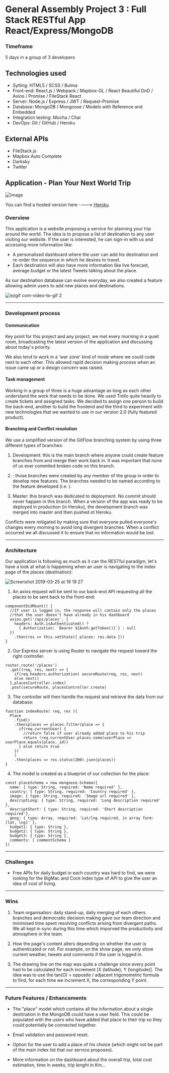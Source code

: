 # General Assembly Project 3 : Full Stack RESTful App React/Express/MongoDB

### Timeframe

5 days in a group of 3 developers

## Technologies used

* Sytling: HTML5 / SCSS / Bulma
* Front-end: React.js / Webpack / Mapbox-GL / React Beautiful DnD /
Axios / Promise / FileStack React
* Server: Node.js / Express / JWT / Request-Promise
* Database: MongoDB / Mongoose / Models with Reference and Embedded
* Integration testing: Mocha / Chai
* DevOps: Git / GitHub / Heroku

## External APIs

* FileStack.js
* Mapbox Auto Complete
* Darksky
* Twitter

## Application - Plan Your Next World Trip

![image](https://user-images.githubusercontent.com/39668354/52906178-84ddcb80-323e-11e9-90e9-3df5fa01bc69.png)

You can find a hosted version here ----> [Heroku](https://project-4-wdi.herokuapp.com/)

### Overview

This application is a website proposing a service for planning your trip around the world. The idea is to propose a list of destination to any user visiting our website. If the user is interested, he can sign-in with us and accessing more information like:
* A personalised dashboard where the user can add his destination and re-order the sequence in which he desires to travel.
* Each destination will also have more information like live forecast, average budget or the latest Tweets talking about the place.

As our destination database can evolve everyday, we also created a feature allowing admin users to add new places and destinations.

![ezgif com-video-to-gif 2](https://user-images.githubusercontent.com/39668354/52919658-99809900-32fc-11e9-80f1-60f7f3031abf.gif)

---

### Development process

#### Communication

Key point for this project and any project, we met every morning in a quiet room, broadcasting the latest version of the application and discussing about today's priority.

We also tend to work in a 'war zone' kind of mode where we could code next to each other. This allowed rapid decision making process when an issue came up or a design concern was raised.

#### Task management

Working in a group of three is a huge advantage as long as each other understand the work that needs to be done. We used Trello quite heavily to create tickets and assigned tasks. We decided to assign one person to build the back-end, another to build the frontend and the third to experiment with new technologies that we wanted to use in our version 2.0 (fully featured product).

#### Branching and Conflict resolution

We use a simplified version of the GitFlow branching system by using three different types of branches:

1. Development: this is the main branch where anyone could create feature branches from and merge their work back in. It was important that none of us ever commited broken code on this branch.

2. <feature-branch>: those branches were created by any member of the group in order to develop new features. The branches needed to be named according to the feature developed (i.e. <login-route>).
  
3. Master: this branch was dedicated to deployment. No commit should never happen in this branch. When a version of the app was ready to be deployed in production (in Heroku), the development branch was merged into master and then pushed ot Heroku.

Conflicts were mitigated by making sure that everyone pulled everyone's changes every morning to avoid long divergent branches. When a conflict occurred we all discussed it to ensure that no information would be lost.

---

### Architecture

Our application is following as much as it can the RESTful paradigm, let's have a look at what is happening when an user is navigating to the index page of the places (destination):

![Screenshot 2019-03-25 at 19 19 27](https://user-images.githubusercontent.com/43914382/54947761-fcd09d00-4f32-11e9-908a-d32ad29b082a.png)

1. An axios request will be sent to our back-end API requesting all the places to be sent back to the front-end:

```
componentDidMount() {
  //If user is logged in, the response will contain only the places
  //that the user doesn't have already in his dashboard
  axios.get('/api/places', {
    headers: Auth.isAuthenticated() ?
      { Authorization: `Bearer ${Auth.getToken()}`} : null
  })
    .then(res => this.setState({ places: res.data }))
}
```

2. Our Express server is using Router to navigate the request toward the right controller.

```
router.route('/places')
  .get((req, res, next) => {
    if(req.headers.authorization) secureRoute(req, res, next)
    else next()
  },placesController.index)
  .post(secureRoute, placesController.create)
  ```

3. The controller will then handle the request and retrieve the data from our database:

```
function indexRoute( req, res ){
  Place
    .find()
    .then(places => places.filter(place => {
      if(req.currentUser) {
        //return false if user already added place to his trip
        return !req.currentUser.places.some(userPlace => userPlace.equals(place._id))
      } else return true
    })
    )
    .then(places => res.status(200).json(places))
}
```

4. The model is created as a blueprint of our collection for the place:

```
const placeSchema = new mongoose.Schema({
  name: { type: String, required: 'Name required' },
  country: { type: String, required: 'Country required' },
  image: { type: String, required: 'Image url required' },
  descriptLong: { type: String, required: 'Long description required' },
  descriptShort: { type: String, required: 'Short description required'},
  geog: { type: Array, required: 'Lat/lng required, in array form: [lat, lng]' },
  budget1: { type: String },
  budget2: { type: String },
  budget3: { type: String },
  comments: [ commentSchema ]
})
```

---

### Challenges

* Free APIs for daily budget in each country was hard to find, we were looking for the BigMac and Cock index type of API to give the user an idea of cost of living.

---

### Wins

1. Team organisation: daily stand-up, daily merging of each others branches and democratic decision making gave our team direction and minimised time spent resolving conflicts arising from divergent paths. We all kept in sync during this time which imporved the productivity and atmosphere in the team.

2. How the page's content alters depending on whether the user is authenticated or not. For example, on the show page, we only show current weather, tweets and comments if the user is logged in.

3. The drawing line on the map was quite a challenge since every point had to be calculated for each increment [X (latitude), Y (longitude)]. The idea was to use the tan(O) = opposite / adjacent trigonometric formula to find, for each time we increment X, the corresponding Y point.  

---

### Future Features / Enhancements

* The "place" model which contains all the information about a single destination in the MongoDB could have a user field. This could be populated with the users who have added that place to their trip so they could potentially be connected together.

* Email validation and password reset.

* Option for the user to add a place of his choice (which might not be part of the main index list that our service proposes).

* More information on the dashboard about the overall trip, total cost estimation, time in weeks, trip lenght in Km...
